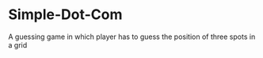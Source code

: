 # Simple-Dot-Com
A guessing game in which player has to guess the position of three spots in a grid
